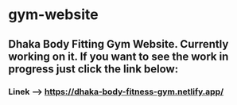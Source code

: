 # gym-website
## Dhaka Body Fitting Gym Website. Currently working on it. If you want to see the work in progress just click the link below:
### Linek --> https://dhaka-body-fitness-gym.netlify.app/
